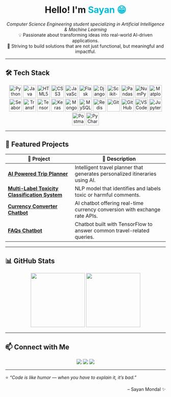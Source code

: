 <!-- HEADER -->
<h1 align="center">Hello! I'm <span style="color:#00bcd4;">Sayan 😁</span></h1>

<p align="center">
  <em>Computer Science Engineering student specializing in Artificial Intelligence & Machine Learning</em><br>
  💡 Passionate about transforming ideas into real-world AI-driven applications.<br>
  🚀 Striving to build solutions that are not just functional, but meaningful and impactful.
</p>

---

## 🛠️ Tech Stack

<p align="center">
  <img src="https://cdn.jsdelivr.net/gh/devicons/devicon/icons/python/python-original.svg" height="40" alt="Python" />
  <img src="https://cdn.jsdelivr.net/gh/devicons/devicon/icons/java/java-original.svg" height="40" alt="Java" />

  <img src="https://cdn.jsdelivr.net/gh/devicons/devicon/icons/html5/html5-original.svg" height="40" alt="HTML5" />
  <img src="https://cdn.jsdelivr.net/gh/devicons/devicon/icons/css3/css3-original.svg" height="40" alt="CSS3" />
  <img src="https://cdn.jsdelivr.net/gh/devicons/devicon/icons/javascript/javascript-original.svg" height="40" alt="JavaScript" />

  <img src="https://cdn.jsdelivr.net/gh/devicons/devicon/icons/flask/flask-original.svg" height="40" alt="Flask" />
  <img src="https://cdn.jsdelivr.net/gh/devicons/devicon/icons/django/django-plain.svg" height="40" alt="Django" />
  <img src="https://cdn.jsdelivr.net/gh/devicons/devicon/icons/scikitlearn/scikitlearn-original.svg" height="40" alt="Scikit-learn" />
  <img src="https://cdn.jsdelivr.net/gh/devicons/devicon/icons/pandas/pandas-original.svg" height="40" alt="Pandas" />
  <img src="https://cdn.jsdelivr.net/gh/devicons/devicon/icons/numpy/numpy-original.svg" height="40" alt="NumPy" />
  <img src="https://upload.wikimedia.org/wikipedia/commons/8/84/Matplotlib_icon.svg" height="40" alt="Matplotlib" />
  <img src="https://seaborn.pydata.org/_images/logo-tall-lightbg.svg" height="40" alt="Seaborn" />
  <img src="https://huggingface.co/front/assets/huggingface_logo-noborder.svg" height="40" alt="Transformers" />
  <img src="https://cdn.jsdelivr.net/gh/devicons/devicon/icons/tensorflow/tensorflow-original.svg" height="40" alt="TensorFlow" />
  <img src="https://cdn.jsdelivr.net/gh/devicons/devicon/icons/keras/keras-original.svg" height="40" alt="Keras" />

  <img src="https://cdn.jsdelivr.net/gh/devicons/devicon/icons/mongodb/mongodb-original.svg" height="40" alt="MongoDB" />
  <img src="https://cdn.jsdelivr.net/gh/devicons/devicon/icons/mysql/mysql-original.svg" height="40" alt="MySQL" />
  <img src="https://cdn.jsdelivr.net/gh/devicons/devicon/icons/redis/redis-original.svg" height="40" alt="Redis" />

  <img src="https://cdn.jsdelivr.net/gh/devicons/devicon/icons/git/git-original.svg" height="40" alt="Git" />
  <img src="https://cdn.jsdelivr.net/gh/devicons/devicon/icons/github/github-original.svg" height="40" alt="GitHub" />
  <img src="https://cdn.jsdelivr.net/gh/devicons/devicon/icons/vscode/vscode-original.svg" height="40" alt="VS Code" />
  <img src="https://cdn.jsdelivr.net/gh/devicons/devicon/icons/jupyter/jupyter-original.svg" height="40" alt="Jupyter Notebook" />
  <img src="https://www.vectorlogo.zone/logos/getpostman/getpostman-icon.svg" height="40" alt="Postman" />
  <img src="https://cdn.jsdelivr.net/gh/devicons/devicon/icons/pycharm/pycharm-original.svg" height="40" alt="PyCharm" />
</p>

---

## 🧠 Featured Projects

| 🧩 Project | 📝 Description |
|------------|----------------|
| [**AI Powered Trip Planner**](https://github.com/Sayan-Mondal2022/travAi.git) | Intelligent travel planner that generates personalized itineraries using AI. |
| [**Multi-Label Toxicity Classification System**](https://github.com/Sayan-Mondal2022/comment_toxicity_classifier.git) | NLP model that identifies and labels toxic or harmful comments. |
| [**Currency Converter Chatbot**](https://github.com/Sayan-Mondal2022/currency_converter.git) | AI chatbot offering real-time currency conversion with exchange rate APIs. |
| [**FAQs Chatbot**](https://github.com/Sayan-Mondal2022/faqs_chatbot.git) | Chatbot built with TensorFlow to answer common travel-related queries. |

---

## 📊 GitHub Stats

<p align="center">
  <img src="https://github-readme-streak-stats.herokuapp.com/?user=sayan-mondal2022&theme=tokyonight" height="170"/>
  <img src="https://github-readme-stats.vercel.app/api/top-langs/?username=sayan-mondal2022&layout=compact&theme=tokyonight" height="170"/>
</p>

---

## 📫 Connect with Me

<p align="center">
  <a href="https://linkedin.com/in/sayan-sm"><img src="https://img.shields.io/badge/LinkedIn-0A66C2?style=for-the-badge&logo=linkedin&logoColor=white"/></a>
  <a href="mailto:sayan.sm2024@gmail.com"><img src="https://img.shields.io/badge/Email-D14836?style=for-the-badge&logo=gmail&logoColor=white"/></a>
  <a href="https://github.com/Sayan-Mondal2022"><img src="https://img.shields.io/badge/GitHub-181717?style=for-the-badge&logo=github&logoColor=white"/></a>
</p>

---

⭐ *“Code is like humor — when you have to explain it, it’s bad.”*  
<p align="right">– Sayan Mondal ✨</p>
